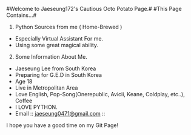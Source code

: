 #Welcome to Jaeseung172's Cautious Octo Potato Page.#
#This Page Contains...#
1. Python Sources from me ( Home-Brewed )
* Especially Virtual Assistant For me.
* Using some great magical ability.
2. Some Information About Me.
- Jaeseung Lee from South Korea
- Preparing for G.E.D in South Korea
- Age 18
- Live in Metropolitan Area
- Love English, Pop-Song(Onerepublic, Avicii, Keane, Coldplay, etc..), Coffee
- I LOVE PYTHON.
- Email :: jaeseung0471@gmail.com :: 

I hope you have a good time on my Git Page!
